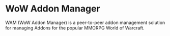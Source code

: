# WoW Addon Manager

WAM (WoW Addon Manager) is a peer-to-peer addon management solution for managing Addons for the popular MMORPG World of Warcraft.
